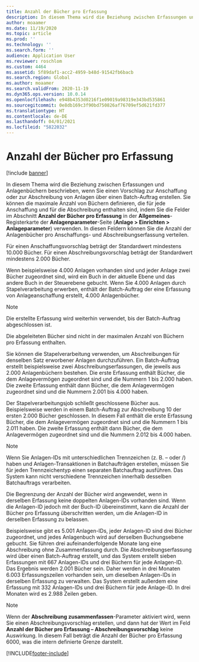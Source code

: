 ```yaml
---
title: Anzahl der Bücher pro Erfassung
description: In diesem Thema wird die Beziehung zwischen Erfassungen und Anlagenbüchern beschrieben, wenn Sie einen Vorschlag zur Anschaffung oder zur Abschreibung von Anlagen über einen Batch-Auftrag erstellen. Sie können die maximale Anzahl von Büchern definieren, die für jede Anschaffung und für jede Abschreibung enthalten sind.
author: moaamer
ms.date: 11/19/2020
ms.topic: article
ms.prod: ''
ms.technology: ''
ms.search.form: ''
audience: Application User
ms.reviewer: roschlom
ms.custom: 4464
ms.assetid: 5f89daf1-acc2-4959-b48d-91542fb6bacb
ms.search.region: Global
ms.author: moaamer
ms.search.validFrom: 2020-11-19
ms.dyn365.ops.version: 10.0.14
ms.openlocfilehash: e948b4353d0216f1e09019a98319e343bd535861
ms.sourcegitcommit: 0e8db169c3f90bd750826af76709ef5d621fd377
ms.translationtype: HT
ms.contentlocale: de-DE
ms.lasthandoff: 04/01/2021
ms.locfileid: "5822032"
---
```

# <a name="number-of-books-per-journal"></a>Anzahl der Bücher pro Erfassung

[!include [banner](../includes/banner.md)]

In diesem Thema wird die Beziehung zwischen Erfassungen und Anlagenbüchern beschrieben, wenn Sie einen Vorschlag zur Anschaffung oder zur Abschreibung von Anlagen über einen Batch-Auftrag erstellen. Sie können die maximale Anzahl von Büchern definieren, die für jede Anschaffung und für die Abschreibung enthalten sind, indem Sie die Felder im Abschnitt **Anzahl der Bücher pro Erfassung** in der **Allgemeines**-Registerkarte der **Anlagenparameter**-Seite (**Anlage \> Einrichten \> Anlageparameter**) verwenden. In diesen Feldern können Sie die Anzahl der Anlagenbücher pro Anschaffungs- und Abschreibungserfassung verteilen.

Für einen Anschaffungsvorschlag beträgt der Standardwert mindestens 10.000 Bücher. Für einen Abschreibungsvorschlag beträgt der Standardwert mindestens 2.000 Bücher.

Wenn beispielsweise 4.000 Anlagen vorhanden sind und jeder Anlage zwei Bücher zugeordnet sind, wird ein Buch in der aktuelle Ebene und das andere Buch in der Steuerebene gebucht. Wenn Sie 4.000 Anlagen durch Stapelverarbeitung erwerben, enthält der Batch-Auftrag der eine Erfassung von Anlageanschaffung erstellt, 4.000 Anlagenbücher.

> [!NOTE]
> Die erstellte Erfassung wird weiterhin verwendet, bis der Batch-Auftrag abgeschlossen ist.
>
> Die abgeleiteten Bücher sind nicht in der maximalen Anzahl von Büchern pro Erfassung enthalten.

Sie können die Stapelverarbeitung verwenden, um Abschreibungen für denselben Satz erworbener Anlagen durchzuführen. Ein Batch-Auftrag erstellt beispielsweise zwei Abschreibungserfassungen, die jeweils aus 2.000 Anlagenbüchern bestehen. Die erste Erfassung enthält Bücher, die dem Anlagevermögen zugeordnet sind und die Nummern 1 bis 2.000 haben. Die zweite Erfassung enthält dann Bücher, die dem Anlagevermögen zugeordnet sind und die Nummern 2.001 bis 4.000 haben.

Der Stapelverarbeitungsjob schließt geschlossene Bücher aus. Beispielsweise werden in einem Batch-Auftrag zur Abschreibung 10 der ersten 2.000 Bücher geschlossen. In diesem Fall enthält die erste Erfassung Bücher, die dem Anlagevermögen zugeordnet sind und die Nummern 1 bis 2.011 haben. Die zweite Erfassung enthält dann Bücher, die dem Anlagevermögen zugeordnet sind und die Nummern 2.012 bis 4.000 haben.

> [!NOTE]
> Wenn Sie Anlagen-IDs mit unterschiedlichen Trennzeichen (z. B. – oder /) haben und Anlagen-Transaktionen in Batchaufträgen erstellen, müssen Sie für jeden Trennzeichentyp einen separaten Batchauftrag ausführen. Das System kann nicht verschiedene Trennzeichen innerhalb desselben Batchauftrags verarbeiten.

Die Begrenzung der Anzahl der Bücher wird angewendet, wenn in derselben Erfassung keine doppelten Anlagen-IDs vorhanden sind. Wenn die Anlagen-ID jedoch mit der Buch-ID übereinstimmt, kann die Anzahl der Bücher pro Erfassung überschritten werden, um die Anlagen-ID in derselben Erfassung zu belassen.

Beispielsweise gibt es 5.001 Anlagen-IDs, jeder Anlagen-ID sind drei Bücher zugeordnet, und jedes Anlagenbuch wird auf derselben Buchungsebene gebucht. Sie führen drei aufeinanderfolgende Monate lang eine Abschreibung ohne Zusammenfassung durch.  Die Abschreibungserfassung wird über einen Batch-Auftrag erstellt, und das System erstellt sieben Erfassungen mit 667 Anlagen-IDs und drei Büchern für jede Anlagen-ID. Das Ergebnis werden 2.001 Bücher sein. Daher werden in drei Monaten 6.003 Erfassungszeilen vorhanden sein, um dieselben Anlagen-IDs in derselben Erfassung zu verwalten. Das System erstellt außerdem eine Erfassung mit 332 Anlagen-IDs und drei Büchern für jede Anlage-ID. In drei Monaten wird es 2.988 Zeilen geben.

> [!NOTE] 
> Wenn der **Abschreibung zusammenfassen**-Parameter aktiviert wird, wenn Sie einen Abschreibungsvorschlag erstellen, und dann hat der Wert im Feld **Anzahl der Bücher pro Erfassung – Abschreibungsvorschlag** keine Auswirkung. In diesem Fall beträgt die Anzahl der Bücher pro Erfassung 6000, was die intern definierte Grenze darstellt.


[!INCLUDE[footer-include](../../includes/footer-banner.md)]
